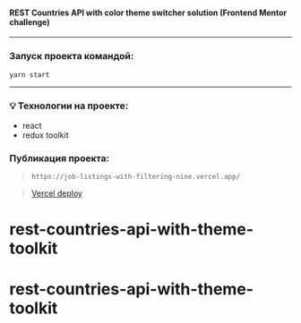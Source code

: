 #### REST Countries API with color theme switcher solution (Frontend Mentor challenge)

---

### Запуск проекта командой:

```bash
yarn start
```

---

### 💡 Технологии на проекте:

- react
- redux toolkit

### Публикация проекта:

> `https://job-listings-with-filtering-nine.vercel.app/`

> [Vercel deploy](https://job-listings-with-filtering-nine.vercel.app/)
# rest-countries-api-with-theme-toolkit
# rest-countries-api-with-theme-toolkit
